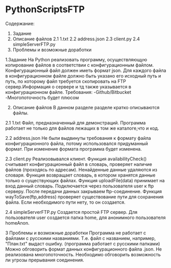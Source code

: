 # PythonScriptsFTP

Содержание:
1. Задание
2. Описание файлов
2.1 1.txt
2.2 address.json
2.3 client.py
2.4 simpleServerFTP.py
3. Проблемы и возможные доработки

1.Задание
На Python реализовать программу, осуществляющую копирование файлов в соответствии с конфигурационным файлом. 
Конфигурационный файл должен иметь формат json. Для каждого файла в конфигурационном файле должно быть указано его
исходный путь и путь, по которому файл требуется скопировать на FTP сервер.Информация о сервере и тд также 
указывается в конфигурационном файле.
Требования:
-Github/Bitbucket
-Многопоточность будет плюсом

2. Описание файлов
В данном разделе разделе кратко описываются файлы.

2.1 1.txt
Файл, предназначенный для демонстраций. Программа работает не только для файлов лежащих в том же каталоге,что и код.

2.2 address.json
Не были выдвинуты требования к формату файла конфигурационного файла, потому использовался придуманный формат. При 
изменение формата программа будет изменена.

2.3 client.py
Реализовывался клиент. 
Функция availabilityCheck() считывает конфигурационный файл в словарь, проверяет наличие файлов (проходясь по адресам). 
Ненайденные данные удаляются из словаря. Функция возвращает словарь, в котором хранятся данные только о существующих файлах.
Функция uploadFile(data) принимает на вход данный словарь. Подключается через пользователя user к ftp серверу. После передачи
данных закрываем ftp-соединение.
Функция wayToSave(ftp,address) проверяет существование пути для сохранения файла. Если необходимого пути нету, то он создается.

2.4 simpleServerFTP.py
Создается простой FTP сервер. Для пользователя user создается папка home, для анонимного пользователя homeAnon.

3 Проблемы и возможные доработки
Программа не работает с файлами с русскими названиями. Т.е. файл с названием, например, "План.txt" выдаст ошибку. 
(программа работает с русскими папками)
Можно обговорить формат данных конфигурационного файла .json. 
Не реализована многопоточность.
Необходимо обговорить возможность ли угрозы прерывания соединения.


